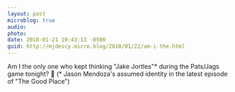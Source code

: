 ```yaml
---
layout: post
microblog: true
audio: 
photo: 
date: 2018-01-21 19:43:13 -0500
guid: http://mjdescy.micro.blog/2018/01/22/am-i-the.html
---
```

Am I the only one who kept thinking "Jake Jortles"* during the Pats/Jags game tonight? 🏈 (* Jason Mendoza's assumed identity in the latest episode of "The Good Place")
